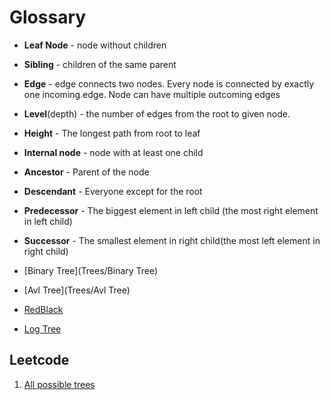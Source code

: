 # Glossary

- **Leaf Node** - node without children
- **Sibling** - children of the same parent
- **Edge** - edge connects two nodes. Every node is connected by exactly one incoming edge. Node can have multiple outcoming edges
- **Level**(depth) - the number of edges from the root to given node.
- **Height** - The longest path from root to leaf
- **Internal node** - node with at least one child
- **Ancestor** - Parent of the node
- **Descendant** - Everyone except for the root
- **Predecessor** - The biggest element in left child (the most right element in left child)
- **Successor** - The smallest element in right child(the most left element in right child)


- [Binary Tree](Trees/Binary Tree)
- [Avl Tree](Trees/Avl Tree)
- [RedBlack](Trees/RedBlack)
- [Log Tree](Trees/LogTree)


## Leetcode
1. [All possible trees](Leetcode/PossibleTrees)
